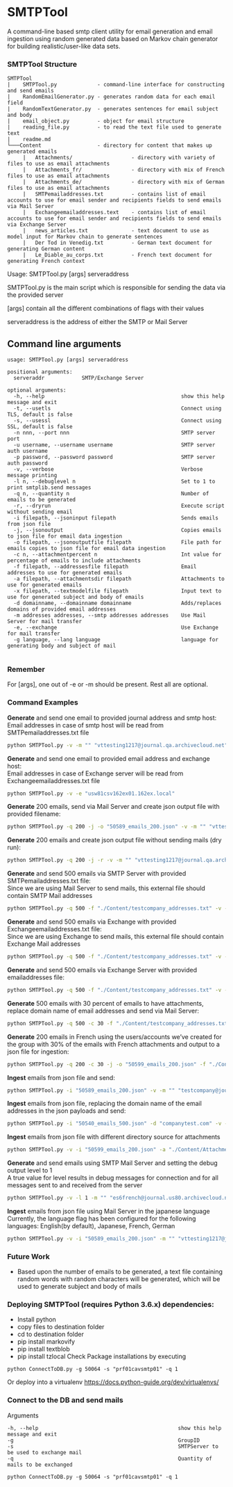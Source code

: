 # SMTPTool
A command-line based smtp client utility for email generation and email ingestion using random generated data based on Markov chain generator for building realistic/user-like data sets.

### SMTPTool Structure
```
SMTPTool
|    SMTPTool.py             - command-line interface for constructing and send emails
|    RandomEmailGenerator.py - generates random data for each email field
|    RandomTextGenerator.py  - generates sentences for email subject and body
|    email_object.py         - object for email structure
|    reading_file.py         - to read the text file used to generate text
|    readme.md
└───Content                  - directory for content that makes up generated emails
     |   Attachments/                   - directory with variety of files to use as email attachments
     |   Attachments_fr/                - directory with mix of French files to use as email attachments
     |   Attachments_de/                - directory with mix of German files to use as email attachments
     |   SMTPemailaddresses.txt         - contains list of email accounts to use for email sender and recipients fields to send emails via Mail Server
     |   Exchangeemailaddresses.text    - contains list of email accounts to use for email sender and recipients fields to send emails via Exchange Server
     |   news_articles.txt              - text document to use as model input for Markov chain to generate sentences
     |   Der Tod in Venedig.txt         - German text document for generating German content
     |   Le_Diable_au_corps.txt         - French text document for generating French context
```

Usage: SMTPTool.py [args] serveraddress

SMTPTool.py is the main script which is responsible for sending the data via the provided server

[args] contain all the different combinations of flags with their values

serveraddress is the address of either the SMTP or Mail Server

## Command line arguments
```
usage: SMTPTool.py [args] serveraddress

positional arguments:
  serveraddr            SMTP/Exchange Server

optional arguments:
  -h, --help                                            show this help message and exit
  -t, --usetls                                          Connect using TLS, default is false
  -s, --usessl                                          Connect using SSL, default is false
  -n nnn, --port nnn                                    SMTP server port
  -u username, --username username                      SMTP server auth username
  -p password, --password password                      SMTP server auth password
  -v, --verbose                                         Verbose message printing
  -l n, --debuglevel n                                  Set to 1 to print smtplib.send messages
  -q n, --quantity n                                    Number of emails to be generated
  -r, --dryrun                                          Execute script without sending email
  -i filepath, --jsoninput filepath                     Sends emails from json file
  -j, --jsonoutput                                      Copies emails to json file for email data ingestion
  -o filepath, --jsonoutputfile filepath                File path for emails copies to json file for email data ingestion
  -c n, --attachmentpercent n                           Int value for percentage of emails to include attachments
  -f filepath, --addressesfile filepath                 Email addresses to use for generated emails
  -a filepath, --attachmentsdir filepath                Attachments to use for generated emails
  -x filepath, --textmodelfile filepath                 Input text to use for generated subject and body of emails
  -d domainname, --domainname domainname                Adds/replaces domains of provided email addresses
  -m addresses addresses, --smtp addresses addresses    Use Mail Server for mail transfer
  -e, --exchange                                        Use Exchange for mail transfer
  -g language, --lang language                          language for generating body and subject of mail


```

### Remember
For [args], one out of -e or -m should be present. Rest all are optional.

### Command Examples
**Generate** and send one email to provided journal address and smtp host:<br />
Email addresses in case of smtp host will be read from SMTPemailaddresses.txt file
```sh
python SMTPTool.py -v -m "" "vttesting1217@journal.qa.archivecloud.net" "usw80cavsmtp01"
```

**Generate** and send one email to provided email address and exchange host:<br />
Email addresses in case of Exchange server will be read from Exchangeemailaddresses.txt file
```sh
python SMTPTool.py -v -e "usw81csv162ex01.162ex.local"
```

**Generate** 200 emails, send via Mail Server and create json output file with provided filename:
```sh
python SMTPTool.py -q 200 -j -o "50589_emails_200.json" -v -m "" "vttesting1217@journal.qa.archivecloud.net" "usw80cavsmtp01"
```

**Generate** 200 emails and create json output file without sending mails (dry run):
```sh
python SMTPTool.py -q 200 -j -r -v -m "" "vttesting1217@journal.qa.archivecloud.net" "usw80cavsmtp01"
```

**Generate** and send 500 emails via SMTP Server with provided SMTPemailaddresses.txt file:<br />
Since we are using Mail Server to send mails, this external file should contain SMTP Mail addresses
```sh
python SMTPTool.py -q 500 -f "./Content/testcompany_addresses.txt" -v -m "" "vttesting1217@journal.qa.archivecloud.net" "usw80cavsmtp01"
```

**Generate** and send 500 emails via Exchange with provided Exchangeemailaddresses.txt file:<br />
Since we are using Exchange to send mails, this external file should contain Exchange Mail addresses
```sh
python SMTPTool.py -q 500 -f "./Content/testcompany_addresses.txt" -v -m "" "vttesting1217@journal.qa.archivecloud.net" "usw80cavsmtp01"
```

**Generate** and send 500 emails via Exchange Server with provided emailaddresses file:
```sh
python SMTPTool.py -q 500 -f "./Content/testcompany_addresses.txt" -v -e "usw81csv162ex01.162ex.local"
```

**Generate** 500 emails with 30 percent of emails to have attachments, replace domain name of email addresses and send via Mail Server:
```sh
python SMTPTool.py -q 500 -c 30 -f "./Content/testcompany_addresses.txt" -d "testcompany2.com" -o "50540_emails_500.json" -v -m "" "testcompany2@journal.us80.archivecloud.net" "usw80cavsmtp01"
```

**Generate** 200 emails in French using the users/accounts we’ve created for the group with 30% of the emails with French attachments and output to a json file for ingestion:
```sh
python SMTPTool.py -q 200 -c 30 -j -o "50599_emails_200.json" -f "./Content/50599_addresses.txt" -a "./Content/Attachments_fr/" -x "./Content/Le_Diable_au_corps.txt" -m "" "es6french@journal.us80.archivecloud.net" "usw80cavsmtp01"
```

**Ingest** emails from json file and send:
```sh
python SMTPTool.py -i "50589_emails_200.json" -v -m "" "testcompany@journal.us80.archivecloud.net" "usw80cavsmtp01"
```

**Ingest** emails from json file, replacing the domain name of the email addresses in the json payloads and send:
```sh
python SMTPTool.py -i "50540_emails_500.json" -d "companytest.com" -v -m "" "companytest@journal.us80.archivecloud.net" "usw80cavsmtp01"
```

**Ingest** emails from json file with different directory source for attachments
```sh
python SMTPTool.py -v -i "50599_emails_200.json" -a "./Content/Attachments_fr/" -m "" "es6french@journal.us80.archivecloud.net" "usw80cavsmtp01"
```

**Generate** and send emails using SMTP Mail Server and setting the debug output level to 1<br />
A true value for level results in debug messages for connection and for all messages sent to and received from the server
```sh
python SMTPTool.py -v -l 1 -m "" "es6french@journal.us80.archivecloud.net" "usw80cavsmtp01"
```

**Ingest** emails from json file using Mail Server in the japanese language<br />
Currently, the language flag has been configured for the following languages: English(by default), Japanese, French, German
```sh
python SMTPTool.py -v -i "50589_emails_200.json" -m "" "vttesting1217@journal.qa.archivecloud.net" -g "japanese" "usw80cavsmtp01"
```

### Future Work

- Based upon the number of emails to be generated, a text file containing random words with random characters will be generated, which will be used to generate subject and body of mails

### Deploying SMTPTool (requires Python 3.6.x) dependencies:

   - Install python
   - copy files to destination folder
   - cd to destination folder
   - pip install markovify
   - pip install textblob
   - pip install tzlocal
Check Package installations by executing

```
python ConnectToDB.py -g 50064 -s "prf01cavsmtp01" -q 1
```
Or deploy into a virtualenv
https://docs.python-guide.org/dev/virtualenvs/


### Connect to the DB and send mails
     
Arguments

```
-h, --help                                             show this help message and exit
-g                                                     GroupID
-s                                                     SMTPServer to be used to exchange mail
-q                                                     Quantity of mails to be exchanged

python ConnectToDB.py -g 50064 -s "prf01cavsmtp01" -q 1
 ```
